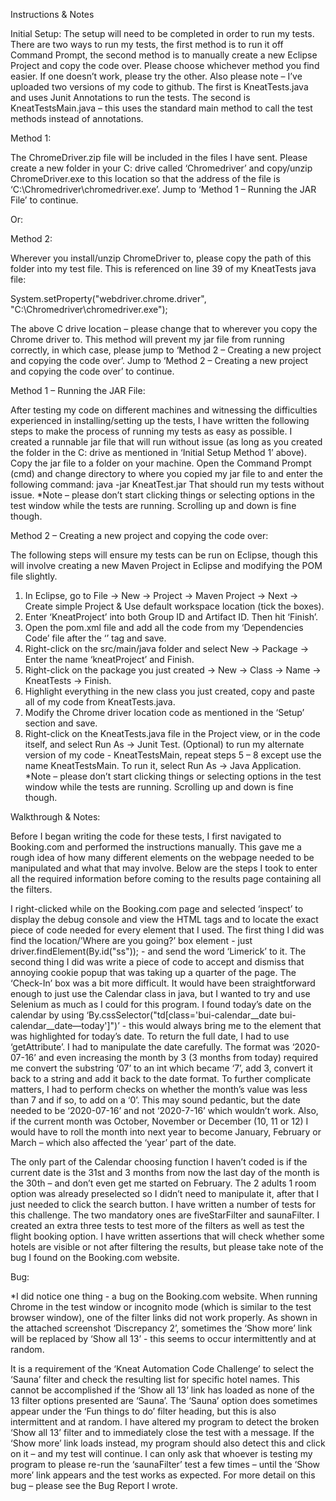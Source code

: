 Instructions & Notes

Initial Setup:
The setup will need to be completed in order to run my tests. There are two ways to run my tests, the first method is to run it off Command Prompt, the second method is to manually create a new Eclipse Project and copy the code over. Please choose whichever method you find easier. If one doesn’t work, please try the other.
Also please note – I’ve uploaded two versions of my code to github. The first is KneatTests.java and uses Junit Annotations to run the tests. The second is KneatTestsMain.java – this uses the standard main method to call the test methods instead of annotations.

Method 1:

The ChromeDriver.zip file will be included in the files I have sent. Please create a new folder in your C: drive called ‘Chromedriver’ and copy/unzip ChromeDriver.exe to this location so that the address of the file is ‘C:\Chromedriver\chromedriver.exe’. Jump to ‘Method 1 – Running the JAR File’ to continue.

Or:

Method 2:

Wherever you install/unzip ChromeDriver to, please copy the path of this folder into my test file. This is referenced on line 39 of my KneatTests java file:

System.setProperty("webdriver.chrome.driver", "C:\\Chromedriver\\chromedriver.exe");

The above C drive location – please change that to wherever you copy the Chrome driver to.
This method will prevent my jar file from running correctly, in which case, please jump to ‘Method 2 – Creating a new project and copying the code over’. Jump to ‘Method 2 – Creating a new project and copying the code over’ to continue.

Method 1 – Running the JAR File:

After testing my code on different machines and witnessing the difficulties experienced in installing/setting up the tests, I have written the following steps to make the process of running my tests as easy as possible.
I created a runnable jar file that will run without issue (as long as you created the folder in the C: drive as mentioned in ‘Initial Setup Method 1’ above). Copy the jar file to a folder on your machine.
Open the Command Prompt (cmd) and change directory to where you copied my jar file to and enter the following command:
java -jar KneatTest.jar
That should run my tests without issue.
*Note – please don’t start clicking things or selecting options in the test window while the tests are running. Scrolling up and down is fine though.

Method 2 – Creating a new project and copying the code over:

The following steps will ensure my tests can be run on Eclipse, though this will involve creating a new Maven Project in Eclipse and modifying the POM file slightly.
1. In Eclipse, go to File → New → Project → Maven Project → Next → Create simple Project & Use default workspace location (tick the boxes).
2. Enter ‘KneatProject’ into both Group ID and Artifact ID. Then hit ‘Finish’.
3. Open the pom.xml file and add all the code from my ‘Dependencies Code’ file after the ‘</version>’ tag and save.
4. Right-click on the src/main/java folder and select New → Package → Enter the name ‘kneatProject’ and Finish.
5. Right-click on the package you just created → New → Class → Name → KneatTests → Finish.
6. Highlight everything in the new class you just created, copy and paste all of my code from KneatTests.java.
7. Modify the Chrome driver location code as mentioned in the ‘Setup’ section and save.
8. Right-click on the KneatTests.java file in the Project view, or in the code itself, and select Run As → Junit Test.
(Optional) to run my alternate version of my code - KneatTestsMain, repeat steps 5 – 8 except use the name KneatTestsMain. To run it, select Run As → Java Application.
*Note – please don’t start clicking things or selecting options in the test window while the tests are running. Scrolling up and down is fine though.

Walkthrough & Notes:

Before I began writing the code for these tests, I first navigated to Booking.com and performed the instructions manually. This gave me a rough idea of how many different elements on the webpage needed to be manipulated and what that may involve. Below are the steps I took to enter all the required information before coming to the results page containing all the filters.

I right-clicked while on the Booking.com page and selected ‘inspect’ to display the debug console and view the HTML tags and to locate the exact piece of code needed for every element that I used. The first thing I did was find the location/’Where are you going?’ box element - just driver.findElement(By.id("ss")); - and send the word ‘Limerick’ to it.
The second thing I did was write a piece of code to accept and dismiss that annoying cookie popup that was taking up a quarter of the page. 
The ‘Check-In’ box was a bit more difficult. It would have been straightforward enough to just use the Calendar class in java, but I wanted to try and use Selenium as much as I could for this program. I found today’s date on the calendar by using ‘By.cssSelector("td[class='bui-calendar__date bui-calendar__date—today']")’ - this would always bring me to the element that was highlighted for today’s date. To return the full date, I had to use ‘getAttribute’.
I had to manipulate the date carefully. The format was ‘2020-07-16’ and even increasing the month by 3 (3 months from today) required me convert the substring ‘07’ to an int which became ‘7’, add 3, convert it back to a string and add it back to the date format. To further complicate matters, I had to perform checks on whether the month’s value was less than 7 and if so, to add on a ‘0’. This may sound pedantic, but the date needed to be ‘2020-07-16’ and not ‘2020-7-16’ which wouldn’t work. Also, if the current month was October, November or December (10, 11 or 12) I would have to roll the month into next year to become January, February or March – which also affected the ‘year’ part of the date.

The only part of the Calendar choosing function I haven’t coded is if the current date is the 31st and 3 months from now the last day of the month is the 30th – and don’t even get me started on February.
The 2 adults 1 room option was already preselected so I didn’t need to manipulate it, after that I just needed to click the search button.
I have written a number of tests for this challenge. The two mandatory ones are fiveStarFilter and saunaFilter. I created an extra three tests to test more of the filters as well as test the flight booking option.
I have written assertions that will check whether some hotels are visible or not after filtering the results, but please take note of the bug I found on the Booking.com website.

Bug:

*I did notice one thing - a bug on the Booking.com website. When running Chrome in the test window or incognito mode (which is similar to the test browser window), one of the filter links did not work properly. As shown in the attached screenshot ‘Discrepancy 2’, sometimes the ‘Show more’ link will be replaced by ‘Show all 13’ - this seems to occur intermittently and at random.

It is a requirement of the ‘Kneat Automation Code Challenge’ to select the ‘Sauna’ filter and check the resulting list for specific hotel names. This cannot be accomplished if the ‘Show all 13’ link has loaded as none of the 13 filter options presented are ‘Sauna’.
The ‘Sauna’ option does sometimes appear under the ‘Fun things to do’ filter heading, but this is also intermittent and at random.
I have altered my program to detect the broken ‘Show all 13’ filter and to immediately close the test with a message. If the ‘Show more’ link loads instead, my program should also detect this and click on it – and my test will continue.
I can only ask that whoever is testing my program to please re-run the ‘saunaFilter’ test a few times – until the ‘Show more’ link appears and the test works as expected.
For more detail on this bug – please see the Bug Report I wrote.
